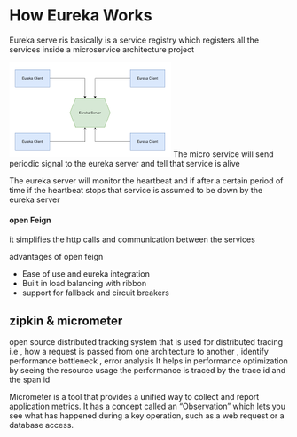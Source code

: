 # How Eureka Works
Eureka serve ris basically is a service registry which registers all the services inside a
microservice architecture project

![img.png](img.png)
The micro service will send periodic signal to the eureka server and
tell that service is alive

The eureka server will monitor the heartbeat and if after a certain period of time if the heartbeat stops that service is assumed to be down by the eureka server

#### open Feign
it simplifies the http calls and communication between the services


advantages of open feign
- Ease of use and eureka integration
- Built in load balancing with ribbon
- support for fallback and circuit breakers


## zipkin  & micrometer
open source distributed tracking system that is used for distributed tracing i.e , how a request is passed from one architecture to another , identify performance bottleneck , error analysis
It helps in performance optimization by seeing the resource usage
the performance is traced by the trace id and the span id


Micrometer is a tool that provides a unified way to collect and report application metrics. It has a concept called an “Observation” which lets you see what has happened during a key operation, such as a web request or a database access.

